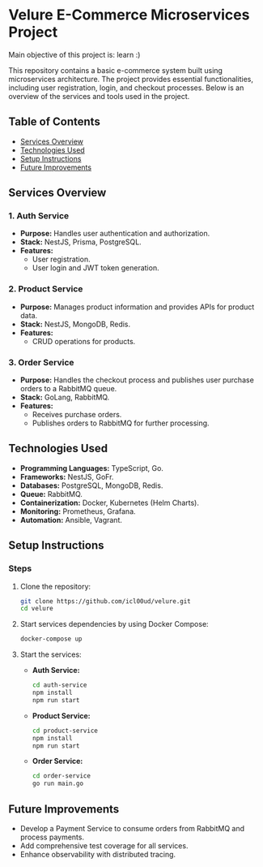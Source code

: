 # Velure E-Commerce Microservices Project

Main objective of this project is: learn :)

This repository contains a basic e-commerce system built using microservices architecture. The project provides essential functionalities, including user registration, login, and checkout processes. Below is an overview of the services and tools used in the project.

## Table of Contents
- [Services Overview](#services-overview)
- [Technologies Used](#technologies-used)
- [Setup Instructions](#setup-instructions)
- [Future Improvements](#future-improvements)

## Services Overview

### 1. **Auth Service**
- **Purpose:** Handles user authentication and authorization.
- **Stack:** NestJS, Prisma, PostgreSQL.
- **Features:**
  - User registration.
  - User login and JWT token generation.

### 2. **Product Service**
- **Purpose:** Manages product information and provides APIs for product data.
- **Stack:** NestJS, MongoDB, Redis.
- **Features:**
  - CRUD operations for products.

### 3. **Order Service**
- **Purpose:** Handles the checkout process and publishes user purchase orders to a RabbitMQ queue.
- **Stack:** GoLang, RabbitMQ.
- **Features:**
  - Receives purchase orders.
  - Publishes orders to RabbitMQ for further processing.

## Technologies Used
- **Programming Languages:** TypeScript, Go.
- **Frameworks:** NestJS, GoFr.
- **Databases:** PostgreSQL, MongoDB, Redis.
- **Queue:** RabbitMQ.
- **Containerization:** Docker, Kubernetes (Helm Charts).
- **Monitoring:** Prometheus, Grafana.
- **Automation:** Ansible, Vagrant.

## Setup Instructions

### Steps
1. Clone the repository:
   ```bash
   git clone https://github.com/icl00ud/velure.git
   cd velure
   ```

2. Start services dependencies by using Docker Compose:
   ```bash
   docker-compose up
   ```

3. Start the services:
   - **Auth Service:**
     ```bash
     cd auth-service
     npm install
     npm run start
     ```
   - **Product Service:**
     ```bash
     cd product-service
     npm install
     npm run start
     ```
   - **Order Service:**
     ```bash
     cd order-service
     go run main.go
     ```

## Future Improvements
- Develop a Payment Service to consume orders from RabbitMQ and process payments.
- Add comprehensive test coverage for all services.
- Enhance observability with distributed tracing.
